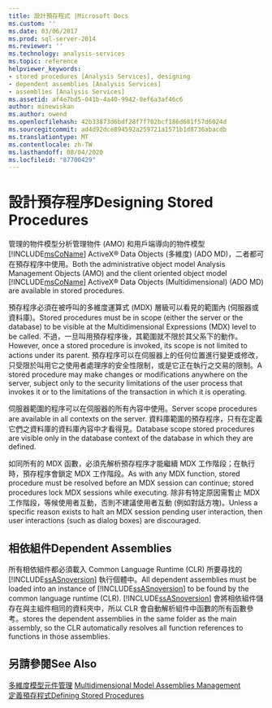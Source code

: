 ```yaml
---
title: 設計預存程式 |Microsoft Docs
ms.custom: ''
ms.date: 03/06/2017
ms.prod: sql-server-2014
ms.reviewer: ''
ms.technology: analysis-services
ms.topic: reference
helpviewer_keywords:
- stored procedures [Analysis Services], designing
- dependent assemblies [Analysis Services]
- assemblies [Analysis Services]
ms.assetid: af4e7bd5-041b-4a40-9942-0ef6a3af46c6
author: minewiskan
ms.author: owend
ms.openlocfilehash: 42b33873d6bdf28f7f702bcf186d681f57d6024d
ms.sourcegitcommit: ad4d92dce894592a259721a1571b1d8736abacdb
ms.translationtype: MT
ms.contentlocale: zh-TW
ms.lasthandoff: 08/04/2020
ms.locfileid: "87700429"
---
```

# <a name="designing-stored-procedures"></a><span data-ttu-id="63e7d-102">設計預存程序</span><span class="sxs-lookup"><span data-stu-id="63e7d-102">Designing Stored Procedures</span></span>
  <span data-ttu-id="63e7d-103">管理的物件模型分析管理物件 (AMO) 和用戶端導向的物件模型 [!INCLUDE[msCoName](../../includes/msconame-md.md)] ActiveX® Data Objects (多維度) (ADO MD)，二者都可在預存程序中使用。</span><span class="sxs-lookup"><span data-stu-id="63e7d-103">Both the administrative object model Analysis Management Objects (AMO) and the client oriented object model [!INCLUDE[msCoName](../../includes/msconame-md.md)] ActiveX® Data Objects (Multidimensional) (ADO MD) are available in stored procedures.</span></span>  
  
 <span data-ttu-id="63e7d-104">預存程序必須在被呼叫的多維度運算式 (MDX) 層級可以看見的範圍內 (伺服器或資料庫)。</span><span class="sxs-lookup"><span data-stu-id="63e7d-104">Stored procedures must be in scope (either the server or the database) to be visible at the Multidimensional Expressions (MDX) level to be called.</span></span> <span data-ttu-id="63e7d-105">不過，一旦叫用預存程序後，其範圍就不限於其父系下的動作。</span><span class="sxs-lookup"><span data-stu-id="63e7d-105">However, once a stored procedure is invoked, its scope is not limited to actions under its parent.</span></span> <span data-ttu-id="63e7d-106">預存程序可以在伺服器上的任何位置進行變更或修改，只受限於叫用它之使用者處理序的安全性限制，或是它正在執行之交易的限制。</span><span class="sxs-lookup"><span data-stu-id="63e7d-106">A stored procedure may make changes or modifications anywhere on the server, subject only to the security limitations of the user process that invokes it or to the limitations of the transaction in which it is operating.</span></span>  
  
 <span data-ttu-id="63e7d-107">伺服器範圍的程序可以在伺服器的所有內容中使用。</span><span class="sxs-lookup"><span data-stu-id="63e7d-107">Server scope procedures are available in all contexts on the server.</span></span> <span data-ttu-id="63e7d-108">資料庫範圍的預存程序，只有在定義它們之資料庫的資料庫內容中才看得見。</span><span class="sxs-lookup"><span data-stu-id="63e7d-108">Database scope stored procedures are visible only in the database context of the database in which they are defined.</span></span>  
  
 <span data-ttu-id="63e7d-109">如同所有的 MDX 函數，必須先解析預存程序才能繼續 MDX 工作階段；在執行時，預存程序會鎖定 MDX 工作階段。</span><span class="sxs-lookup"><span data-stu-id="63e7d-109">As with any MDX function, stored procedure must be resolved before an MDX session can continue; stored procedures lock MDX sessions while executing.</span></span> <span data-ttu-id="63e7d-110">除非有特定原因需暫止 MDX 工作階段，等候使用者互動，否則不建議使用者互動 (例如對話方塊)。</span><span class="sxs-lookup"><span data-stu-id="63e7d-110">Unless a specific reason exists to halt an MDX session pending user interaction, then user interactions (such as dialog boxes) are discouraged.</span></span>  
  
## <a name="dependent-assemblies"></a><span data-ttu-id="63e7d-111">相依組件</span><span class="sxs-lookup"><span data-stu-id="63e7d-111">Dependent Assemblies</span></span>  
 <span data-ttu-id="63e7d-112">所有相依組件都必須載入 Common Language Runtime (CLR) 所要尋找的 [!INCLUDE[ssASnoversion](../../includes/ssasnoversion-md.md)] 執行個體中。</span><span class="sxs-lookup"><span data-stu-id="63e7d-112">All dependent assemblies must be loaded into an instance of [!INCLUDE[ssASnoversion](../../includes/ssasnoversion-md.md)] to be found by the common language runtime (CLR).</span></span> [!INCLUDE[ssASnoversion](../../includes/ssasnoversion-md.md)] <span data-ttu-id="63e7d-113">會將相依組件儲存在與主組件相同的資料夾中，所以 CLR 會自動解析組件中函數的所有函數參考。</span><span class="sxs-lookup"><span data-stu-id="63e7d-113">stores the dependent assemblies in the same folder as the main assembly, so the CLR automatically resolves all function references to functions in those assemblies.</span></span>  
  
## <a name="see-also"></a><span data-ttu-id="63e7d-114">另請參閱</span><span class="sxs-lookup"><span data-stu-id="63e7d-114">See Also</span></span>  
 <span data-ttu-id="63e7d-115">[多維度模型元件管理](../multidimensional-models/multidimensional-model-assemblies-management.md) </span><span class="sxs-lookup"><span data-stu-id="63e7d-115">[Multidimensional Model Assemblies Management](../multidimensional-models/multidimensional-model-assemblies-management.md) </span></span>  
 [<span data-ttu-id="63e7d-116">定義預存程式</span><span class="sxs-lookup"><span data-stu-id="63e7d-116">Defining Stored Procedures</span></span>](../multidimensional-models-extending-olap-stored-procedures/defining-stored-procedures.md)  
  
  
